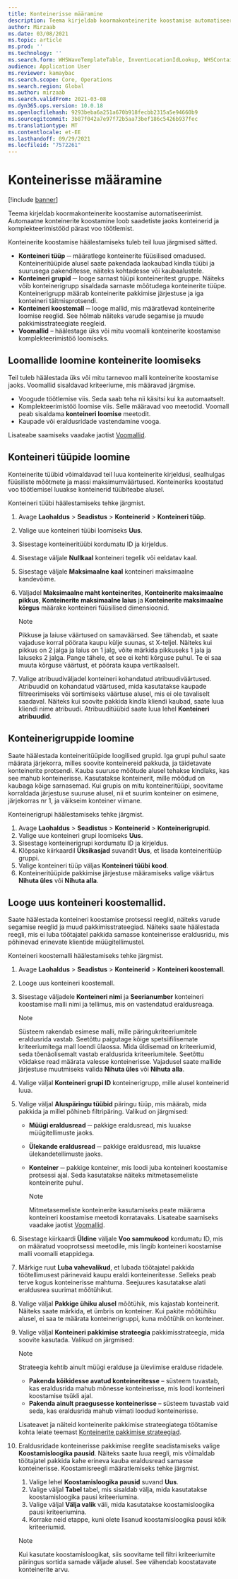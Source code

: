 ```yaml
---
title: Konteinerisse määramine
description: Teema kirjeldab koormakonteinerite koostamise automatiseerimist. Automaatne konteinerite koostamine loob saadetiste jaoks konteinerid ja komplekteerimistööd pärast voo töötlemist.
author: Mirzaab
ms.date: 03/08/2021
ms.topic: article
ms.prod: ''
ms.technology: ''
ms.search.form: WHSWaveTemplateTable, InventLocationIdLookup, WHSContainerType, WHSContainerGroup, WHSContainerizationTable, WHSContainerizationBreak, WHSCreateContainerBreak, WHSContainerStructure, WHSContainerTable, WHSContainerizatonHistory, WHSContainerPackingPolicyChange, WHSManifestShipmentContainers, WHSAllowedContainerTypeGroup, WHSPostMethod, WHSContainerCreateDialog, WHSContainerCloseDiag, WHSContainer
audience: Application User
ms.reviewer: kamaybac
ms.search.scope: Core, Operations
ms.search.region: Global
ms.author: mirzaab
ms.search.validFrom: 2021-03-08
ms.dyn365.ops.version: 10.0.18
ms.openlocfilehash: 9293beba6a251a670b918fecbb2315a5e94660b9
ms.sourcegitcommit: 3b87f042a7e97f72b5aa73bef186c5426b937fec
ms.translationtype: MT
ms.contentlocale: et-EE
ms.lasthandoff: 09/29/2021
ms.locfileid: "7572261"
---
```

# <a name="containerization"></a>Konteinerisse määramine

[!include [banner](../includes/banner.md)]

Teema kirjeldab koormakonteinerite koostamise automatiseerimist. Automaatne konteinerite koostamine loob saadetiste jaoks konteinerid ja komplekteerimistööd pärast voo töötlemist.

Konteinerite koostamise häälestamiseks tuleb teil luua järgmised sätted.

- **Konteineri tüüp** ─ määratlege konteinerite füüsilised omadused. Konteineritüüpide alusel saate pakendada laokaubad kindla tüübi ja suurusega pakenditesse, näiteks kohtadesse või kaubaalustele.
- **Konteineri grupid** ─ looge sarnast tüüpi konteineritest gruppe. Näiteks võib konteinerigrupp sisaldada sarnaste mõõtudega konteinerite tüüpe. Konteinerigrupp määrab konteinerite pakkimise järjestuse ja iga konteineri täitmisprotsendi.
- **Konteineri koostemall** ─ looge mallid, mis määratlevad konteinerite loomise reeglid. See hõlmab näiteks varude segamise ja muude pakkimisstrateegiate reegleid.
- **Voomallid** – häälestage üks või mitu voomalli konteinerite koostamise komplekteerimistöö loomiseks.

## <a name="create-wave-templates-for-containerization"></a>Loomallide loomine konteinerite loomiseks

Teil tuleb häälestada üks või mitu tarnevoo malli konteinerite koostamise jaoks. Voomallid sisaldavad kriteeriume, mis määravad järgmise.

- Voogude töötlemise viis. Seda saab teha nii käsitsi kui ka automaatselt.
- Komplekteerimistöö loomise viis. Selle määravad voo meetodid. Voomall peab sisaldama **konteineri loomise** meetodit.
- Kaupade või eraldusridade vastendamine vooga.

Lisateabe saamiseks vaadake jaotist [Voomallid](wave-templates.md).

## <a name="create-container-types"></a>Konteineri tüüpide loomine

Konteinerite tüübid võimaldavad teil luua konteinerite kirjeldusi, sealhulgas füüsiliste mõõtmete ja massi maksimumväärtused. Konteineriks koostatud voo töötlemisel luuakse konteinerid tüübiteabe alusel.

Konteineri tüübi häälestamiseks tehke järgmist.

1. Avage **Laohaldus** \> **Seadistus** \> **Konteinerid** \> **Konteineri tüüp**.
1. Valige uue konteineri tüübi loomiseks **Uus**.
1. Sisestage konteineritüübi kordumatu ID ja kirjeldus.
1. Sisestage väljale **Nullkaal** konteineri tegelik või eeldatav kaal.
1. Sisestage väljale **Maksimaalne kaal** konteineri maksimaalne kandevõime.
1. Väljadel **Maksimaalne maht konteinerites**, **Konteinerite maksimaalne pikkus**, **Konteinerite maksimaalne laius** ja **Konteinerite maksimaalne kõrgus** määrake konteineri füüsilised dimensioonid.

    > [!NOTE]
    > Pikkuse ja laiuse väärtused on samaväärsed. See tähendab, et saate vajaduse korral pöörata kaupu külje suunas, st X-teljel. Näiteks kui pikkus on 2 jalga ja laius on 1 jalg, võite märkida pikkuseks 1 jala ja laiuseks 2 jalga. Pange tähele, et see ei kehti kõrguse puhul. Te ei saa muuta kõrguse väärtust, et pöörata kaupa vertikaalselt.

1. Valige atribuudiväljadel konteineri kohandatud atribuudiväärtused. Atribuudid on kohandatud väärtused, mida kasutatakse kaupade filtreerimiseks või sortimiseks väärtuse alusel, mis ei ole tavaliselt saadaval. Näiteks kui soovite pakkida kindla kliendi kaubad, saate luua kliendi nime atribuudi. Atribuuditüübid saate luua lehel **Konteineri atribuudid**.

## <a name="create-container-groups"></a>Konteinerigruppide loomine

Saate häälestada konteineritüüpide loogilised grupid. Iga grupi puhul saate määrata järjekorra, milles soovite konteinereid pakkuda, ja täidetavate konteinerite protsendi. Kauba suuruse mõõtude alusel tehakse kindlaks, kas see mahub konteinerisse. Kasutatakse konteinerit, mille mõõdud on kaubaga kõige sarnasemad. Kui grupis on mitu konteineritüüpi, soovitame korraldada järjestuse suuruse alusel, nii et suurim konteiner on esimene, järjekorras nr 1, ja väikseim konteiner viimane.

Konteinerigrupi häälestamiseks tehke järgmist.

1. Avage **Laohaldus** \> **Seadistus** \> **Konteinerid** \> **Konteinerigrupid**.
1. Valige uue konteineri grupi loomiseks **Uus**.
1. Sisestage konteinerigrupi kordumatu ID ja kirjeldus.
1. Klõpsake kiirkaardil **Üksikasjad** suvandit **Uus**, et lisada konteineritüüp gruppi.
1. Valige konteineri tüüp väljas **Konteineri tüübi kood**.
1. Konteineritüüpide pakkimise järjestuse määramiseks valige väärtus **Nihuta üles** või **Nihuta alla**.

## <a name="create-container-build-templates"></a>Looge uus konteineri koostemallid.

Saate häälestada konteineri koostamise protsessi reeglid, näiteks varude segamise reeglid ja muud pakkimisstrateegiad. Näiteks saate häälestada reegli, mis ei luba töötajatel pakkida samasse konteinerisse eraldusridu, mis põhinevad erinevate klientide müügitellimustel.

Konteineri koostemalli häälestamiseks tehke järgmist.

1. Avage **Laohaldus** \> **Seadistus** \> **Konteinerid** \> **Konteineri koostemall**.
1. Looge uus konteineri koostemall.
1. Sisestage väljadele **Konteineri nimi** ja **Seerianumber** konteineri koostamise malli nimi ja tellimus, mis on vastendatud eraldusreaga.

    > [!NOTE]
    > Süsteem rakendab esimese malli, mille päringukriteeriumitele eraldusrida vastab. Seetõttu paigutage kõige spetsiifilisemate kriteeriumitega mall loendi ülaossa. Mida üldisemad on kriteeriumid, seda tõenäolisemalt vastab eraldusrida kriteeriumitele. Seetõttu võidakse read määrata valesse konteinerisse. Vajadusel saate mallide järjestuse muutmiseks valida **Nihuta üles** või **Nihuta alla**.

1. Valige väljal **Konteineri grupi ID** konteinerigrupp, mille alusel konteinerid luua.
1. Valige väljal **Aluspäringu tüübid** päringu tüüp, mis määrab, mida pakkida ja millel põhineb filtripäring. Valikud on järgmised:

      - **Müügi eraldusread** ─ pakkige eraldusread, mis luuakse müügitellimuste jaoks.
      - **Ülekande eraldusread** ─ pakkige eraldusread, mis luuakse ülekandetellimuste jaoks.
      - **Konteiner** ─ pakkige konteiner, mis loodi juba konteineri koostamise protsessi ajal. Seda kasutatakse näiteks mitmetasemeliste konteinerite puhul.

        > [!NOTE]
        > Mitmetasemeliste konteinerite kasutamiseks peate määrama konteineri koostamise meetodi korratavaks. Lisateabe saamiseks vaadake jaotist [Voomallid](wave-templates.md).

1. Sisestage kiirkaardi **Üldine** väljale **Voo sammukood** kordumatu ID, mis on määratud vooprotsessi meetodile, mis lingib konteineri koostamise malli voomalli etappidega.
1. Märkige ruut **Luba vahevalikud**, et lubada töötajatel pakkida töötellimusest pärinevaid kaupu eraldi konteineritesse. Selleks peab terve kogus konteinerisse mahtuma. Seejuures kasutatakse alati eraldusrea suurimat mõõtühikut.
1. Valige väljal **Pakkige ühiku alusel** mõõtühik, mis kajastab konteinerit. Näiteks saate märkida, et ümbris on konteiner. Kui pakite mõõtühiku alusel, ei saa te määrata konteinerigruppi, kuna mõõtühik on konteiner.
1. Valige väljal **Konteineri pakkimise strateegia** pakkimisstrateegia, mida soovite kasutada. Valikud on järgmised:

    > [!NOTE]
    > Strateegia kehtib ainult müügi eralduse ja üleviimise eralduse ridadele.

      - **Pakenda kõikidesse avatud konteineritesse** – süsteem tuvastab, kas eraldusrida mahub mõnesse konteinerisse, mis loodi konteineri koostamise tsükli ajal.
      - **Pakenda ainult praegusesse konteinerisse** – süsteem tuvastab vaid seda, kas eraldusrida mahub viimati loodud konteinerisse.

    Lisateavet ja näiteid konteinerite pakkimise strateegiatega töötamise kohta leiate teemast [Konteinerite pakkimise strateegiad](container-packing-strategy-overview.md).

1. Eraldusridade konteinerisse pakkimise reeglite seadistamiseks valige **Koostamisloogika pausid**. Näiteks saate luua reegli, mis võimaldab töötajatel pakkida kahe erineva kauba eraldusread samasse konteinerisse. Koostamisreegli määratlemiseks tehke järgmist.

    1. Valige lehel **Koostamisloogika pausid** suvand **Uus**.
    1. Valige väljal **Tabel** tabel, mis sisaldab välja, mida kasutatakse koostamisloogika pausi kriteeriumina.
    1. Valige väljal **Välja valik** väli, mida kasutatakse koostamisloogika pausi kriteeriumina.
    1. Korrake neid etappe, kuni olete lisanud koostamisloogika pausi kõik kriteeriumid.

    > [!NOTE]
    > Kui kasutate koostamisloogikat, siis soovitame teil filtri kriteeriumite päringus sortida samade väljade alusel. See vähendab koostatavate konteinerite arvu.
